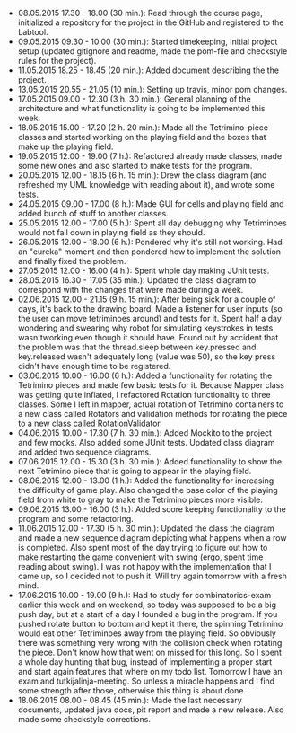 - 08.05.2015 17.30 - 18.00 (30 min.):
	Read through the course page, initialized a repository for the project in the GitHub and registered to the Labtool.
- 09.05.2015 09.30 - 10.00 (30 min.):
	Started timekeeping, Initial project setup (updated gitignore and readme, made the pom-file and checkstyle rules for the project).
- 11.05.2015 18.25 - 18.45 (20 min.):
	Added document describing the the project.
- 13.05.2015 20.55 - 21.05 (10 min.):
	Setting up travis, minor pom changes.
- 17.05.2015 09.00 - 12.30 (3 h. 30 min.):
	General planning of the architecture and what functionality is going to be implemented this week.
- 18.05.2015 15.00 - 17.20 (2 h. 20 min.):
	Made all the Tetrimino-piece classes and started working on the playing field and the boxes that make up the playing field.
- 19.05.2015 12.00 - 19.00 (7 h.):
	Refactored already made classes, made some new ones and also started to make tests for the program.
- 20.05.2015 12.00 - 18.15 (6 h. 15 min.):
	Drew the class diagram (and refreshed my UML knowledge with reading about it), and wrote some tests.
- 24.05.2015 09.00 - 17.00 (8 h.):
	Made GUI for cells and playing field and added bunch of stuff to another classes.
- 25.05.2015 12.00 - 17.00 (5 h.):
	Spent all day debugging why Tetriminoes would not fall down in playing field as they should.
- 26.05.2015 12.00 - 18.00 (6 h.):
	Pondered why it's still not working. Had an "eureka" moment and then pondered how to implement the solution and finally fixed the problem.
- 27.05.2015 12.00 - 16.00 (4 h.):
	Spent whole day making JUnit tests.
- 28.05.2015 16.30 - 17.05 (35 min.):
	Updated the class diagram to correspond with the changes that were made during a week.
- 02.06.2015 12.00 - 21.15 (9 h. 15 min.):
	After being sick for a couple of days, it's back to the drawing board. Made a listener for user inputs (so the user can move tetriminoes
	around) and tests for it. Spent half a day wondering and swearing why robot for simulating keystrokes in tests wasn'tworking even
	though it should have. Found out by accident that the problem was that the thread.sleep between key.pressed and key.released wasn't
	adequately long (value was 50), so the key press didn't have enough time to be registered.
- 03.06.2015 10.00 - 16.00 (6 h.):
	Added a functionality for rotating the Tetrimino pieces and made few basic tests for it. Because Mapper class was getting quite inflated,
	I refactored Rotation functionality to three classes. Some I left in mapper, actual rotation of Tetrimino containers to a new class called
	Rotators and validation methods for rotating the piece to a new class called RotationValidator.
- 04.06.2015 10.00 - 17.30 (7 h. 30 min.):
	Added Mockito to the project and few mocks. Also added some JUnit tests. Updated class diagram and added two sequence diagrams.
- 07.06.2015 12.00 - 15.30 (3 h. 30 min.):
	Added functionality to show the next Tetrimino piece that is going to appear in the playing field.
- 08.06.2015 12.00 - 13.00 (1 h.):
	Added the functionality for increasing the difficulty of game play. Also changed the base color of the playing field from white to gray
	to make the Tetrimino pieces more visible.
- 09.06.2015 13.00 - 16.00 (3 h.):
	Added score keeping functionality to the program and some refactoring.
- 11.06.2015 12.00 - 17.30 (5 h. 30 min.):
	Updated the class the diagram and made a new sequence diagram depicting what happens when a row is completed. Also spent most of the day
	trying to figure out how to make restarting the game convenient with swing (ergo, spent time reading about swing). I was not happy with the
	implementation that I came up, so I decided not to push it. Will try again tomorrow with a fresh mind.
- 17.06.2015 10.00 - 19.00 (9 h.):
	Had to study for combinatorics-exam earlier this week and on weekend, so today was supposed to be a big push day, but at a start of a day
	I founded a bug in the program. If you pushed rotate button to bottom and kept it there, the spinning Tetrimino would eat other Tetriminoes
	away from the playing field. So obviously there was something very wrong with the collision check when rotating the piece. Don't know how
	that went on missed for this long. So I spent a whole day hunting that bug, instead of implementing a proper start and start again features
	that where on my todo list. Tomorrow I have an exam and tutkijalinja-meeting. So unless a miracle happens and I find some strength after those,
	otherwise this thing is about done.
- 18.06.2015 08.00 - 08.45 (45 min.):
	Made the last necessary documents, updated java docs, pit report and made a new release. Also made some checkstyle corrections.
	
